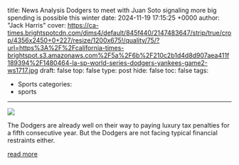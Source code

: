title: News Analysis Dodgers to meet with Juan Soto signaling more big spending is possible this winter
date: 2024-11-19 17:15:25 +0000
author: "Jack Harris"
cover: https://ca-times.brightspotcdn.com/dims4/default/845f440/2147483647/strip/true/crop/4356x2450+0+227/resize/1200x675!/quality/75/?url=https%3A%2F%2Fcalifornia-times-brightspot.s3.amazonaws.com%2F5a%2F6b%2F210c2b1d4d8d907aea411f189394%2F1480464-la-sp-world-series-dodgers-yankees-game2-ws1717.jpg
draft: false
top: false
type: post
hide: false
toc: false
tags:
  - Sports
categories:
  - sports
---

![](https://ca-times.brightspotcdn.com/dims4/default/845f440/2147483647/strip/true/crop/4356x2450+0+227/resize/1200x675!/quality/75/?url=https%3A%2F%2Fcalifornia-times-brightspot.s3.amazonaws.com%2F5a%2F6b%2F210c2b1d4d8d907aea411f189394%2F1480464-la-sp-world-series-dodgers-yankees-game2-ws1717.jpg)

The Dodgers are already well on their way to paying luxury tax penalties for a fifth consecutive year. But the Dodgers are not facing typical financial restraints either.

[read more](https://www.latimes.com/sports/dodgers/story/2024-11-19/dodgers-juan-soto-free-agent-offseason)
